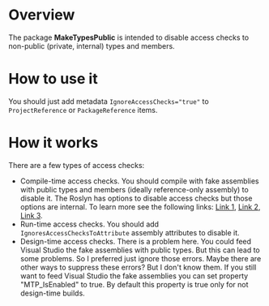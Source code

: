 ﻿# Overview
The package **MakeTypesPublic** is intended to disable access checks to non-public (private, internal) types and members.

# How to use it
You should just add metadata `IgnoreAccessChecks="true"` to `ProjectReference` or `PackageReference` items.

# How it works
There are a few types of access checks:
- Compile-time access checks. You should compile with fake assemblies with public types and members (ideally reference-only assembly) to disable it.
The Roslyn has options to disable access checks but those options are internal.
To learn more see the following links:
[Link 1](https://www.strathweb.com/2018/10/no-internalvisibleto-no-problem-bypassing-c-visibility-rules-with-roslyn/), 
[Link 2](https://github.com/dotnet/roslyn/pull/20870), 
[Link 3](https://github.com/dotnet/roslyn/issues/47276).
- Run-time access checks. You should add `IgnoresAccessChecksToAttribute` assembly attributes to disable it.
- Design-time access checks. There is a problem here. 
You could feed Visual Studio the fake assemblies with public types. But this can lead to some problems. So I preferred just ignore those errors. 
Maybe there are other ways to suppress these errors? But I don't know them.
If you still want to feed Visual Studio the fake assemblies you can set property "MTP_IsEnabled" to true. By default this property is true only for not design-time builds.